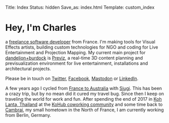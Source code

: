 Title: Index
Status: hidden
Save_as: index.html
Template: custom_index

# Hey, I'm Charles

a [freelance software developer](https://linkedin.com/in/charlesfleche) from France. I'm making tools for Visual Effects artists, building custom technologies for NGO and coding for Live Entertainment and Projection Mapping. My current main project for [dandelion+burdock](https://dandelion-burdock.com) is [Previz](https://previz.co), a real-time 3D content planning and previsualization environment for live entertainment, installations and architectural projects.

Please be in touch on [Twitter](https://twitter.com/charlesfleche), [Facebook](https://www.facebook.com/charlesfleche), [Mastodon](https://mamot.fr/@charlesfleche) or [LinkedIn](https://linkedin.com/in/charlesfleche).

A few years ago I cycled from [France to Australia](http://cambrai-cambrai.net) with [Siugi](http://siugi.com). This has been a crazy trip, but by no mean did it cured my travel bug. Since then I keep on traveling the world for work and fun. After spending the end of 2017 in [Koh Lanta, Thailand](http://www.openstreetmap.org/?mlat=7.5602&mlon=99.0586#map=12/7.5602/99.0586) at the [KoHub coworking community](http://kohub.org) and some time back to [Cambrai](http://www.openstreetmap.org/#map=13/50.1733/3.2411), my small hometown in the North of France, I am currently working from Berlin, Germany.
